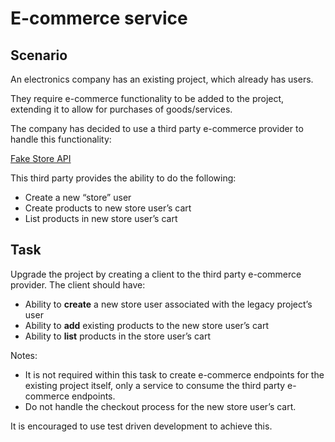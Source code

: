 # E-commerce service

## Scenario
An electronics company has an existing project, which already has users.

They require e-commerce functionality to be added to the project, extending it to allow for purchases of goods/services.

The company has decided to use a third party e-commerce provider to handle this functionality:

[Fake Store API](https://fakestoreapi.com/)

This third party provides the ability to do the following:
* Create a new “store” user
* Create products to new store user’s cart
* List products in new store user’s cart

## Task
Upgrade the project by creating a client to the third party e-commerce provider. The client should have:
* Ability to **create** a new store user associated with the legacy project’s user
* Ability to **add** existing products to the new store user’s cart 
* Ability to **list** products in the store user’s cart

Notes:
* It is not required within this task to create e-commerce endpoints for the existing project itself, only a service to consume the third party e-commerce endpoints.
* Do not handle the checkout process for the new store user’s cart.

It is encouraged to use test driven development to achieve this.

